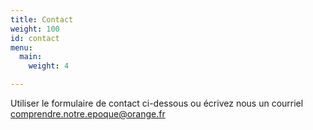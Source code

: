 ```yaml
---
title: Contact
weight: 100
id: contact
menu:
  main:
    weight: 4

---
```

Utiliser le formulaire de contact ci-dessous ou écrivez nous un courriel [comprendre.notre.epoque@orange.fr](comprendre.notre.epoque@orange.fr)